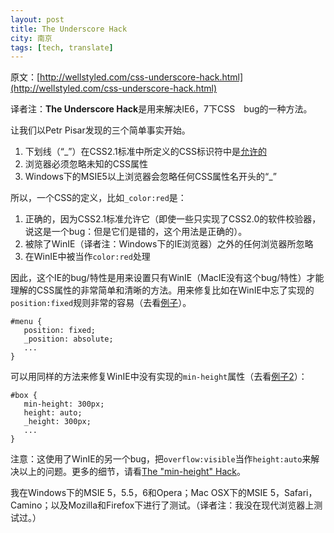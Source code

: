```yaml
---
layout: post
title: The Underscore Hack
city: 南京
tags: [tech, translate]
---
```


原文：[http://wellstyled.com/css-underscore-hack.html](http://wellstyled.com/css-underscore-hack.html)

译者注：**The Underscore Hack**是用来解决IE6，7下CSS　bug的一种方法。

让我们以Petr Pisar发现的三个简单事实开始。

1. 下划线（“_”）在CSS2.1标准中所定义的CSS标识符中是[允许的](http://www.w3.org/TR/CSS21/syndata.html#tokenization)
2. 浏览器必须忽略未知的CSS属性
3. Windows下的MSIE5以上浏览器会忽略任何CSS属性名开头的“_”

所以，一个CSS的定义，比如`_color:red`是：

1. 正确的，因为CSS2.1标准允许它（即使一些只实现了CSS2.0的软件校验器，说这是一个bug：但是它们是错的，这个用法是正确的）。
2. 被除了WinIE（译者注：Windows下的IE浏览器）之外的任何浏览器所忽略
3. 在WinIE中被当作`color:red`处理

因此，这个IE的bug/特性是用来设置只有WinIE（MacIE没有这个bug/特性）才能理解的CSS属性的非常简单和清晰的方法。用来修复比如在WinIE中忘了实现的`position:fixed`规则非常的容易（去看[例子](http://wellstyled.com/files/css-underscore-hack/example-position.html)）。

	#menu {
	   position: fixed;
	   _position: absolute;
	   ...
    }


可以用同样的方法来修复WinIE中没有实现的`min-height`属性（去看[例子2](http://wellstyled.com/files/css-underscore-hack/example-minheight.html)）：

	#box {
	   min-height: 300px;
	   height: auto;
	   _height: 300px;
	   ...
    }
 
注意：这使用了WinIE的另一个bug，把`overflow:visible`当作`height:auto`来解决以上的问题。更多的细节，请看[The "min-height" Hack](http://wellstyled.com/css-minheight-hack.html)。

我在Windows下的MSIE 5，5.5，6和Opera；Mac OSX下的MSIE 5，Safari，Camino；以及Mozilla和Firefox下进行了测试。（译者注：我没在现代浏览器上测试过。）
